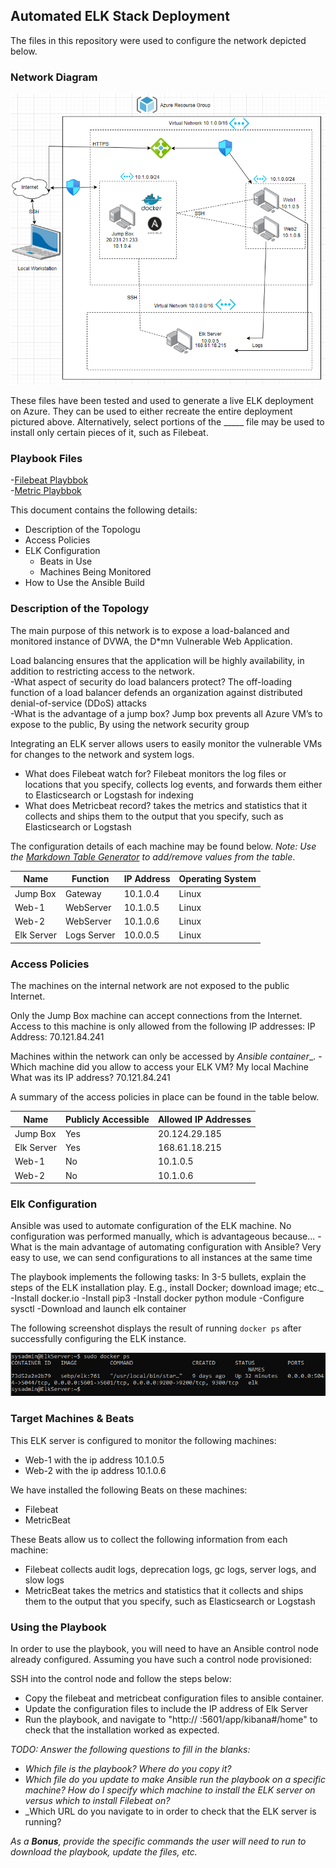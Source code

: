 ## Automated ELK Stack Deployment

The files in this repository were used to configure the network depicted below.

### Network Diagram
![Diagrams](./diagrams/Network-Diagram1.png)


These files have been tested and used to generate a live ELK deployment on Azure. They can be used to either recreate the entire deployment pictured above. Alternatively, select portions of the _____ file may be used to install only certain pieces of it, such as Filebeat.

### Playbook Files
-[Filebeat Playbbok](./ansible/filebeat-playbook.yml)<br>
-[Metric Playbbok](./ansible/metric-playbook.yml)<br>


This document contains the following details:
- Description of the Topologu
- Access Policies
- ELK Configuration
  - Beats in Use
  - Machines Being Monitored
- How to Use the Ansible Build


### Description of the Topology

The main purpose of this network is to expose a load-balanced and monitored instance of DVWA, the D*mn Vulnerable Web Application.

Load balancing ensures that the application will be highly availability, in addition to restricting access to the network. <br>
-What aspect of security do load balancers protect? The off-loading function of a load balancer defends an organization against distributed denial-of-service (DDoS) attacks  <br>
-What is the advantage of a jump box? Jump box prevents all Azure VM’s to expose to the public, By using the network security group  <br>

Integrating an ELK server allows users to easily monitor the vulnerable VMs for changes to the network and system logs.  <br>
- What does Filebeat watch for?  Filebeat monitors the log files or locations that you specify, collects log events, and forwards them either to Elasticsearch or Logstash for indexing <br>
- What does Metricbeat record? takes the metrics and statistics that it collects and ships them to the output that you specify, such as Elasticsearch or Logstash  <br>

The configuration details of each machine may be found below.
_Note: Use the [Markdown Table Generator](http://www.tablesgenerator.com/markdown_tables) to add/remove values from the table_.

| Name      | Function   | IP Address | Operating System |
|-----------|------------|------------|------------------|
| Jump Box  | Gateway    | 10.1.0.4   | Linux            |
| Web-1     | WebServer  | 10.1.0.5   | Linux            |
| Web-2     | WebServer  | 10.1.0.6   | Linux            |
| Elk Server| Logs Server| 10.0.0.5   | Linux            |

### Access Policies

The machines on the internal network are not exposed to the public Internet. 

Only the Jump Box machine can accept connections from the Internet. Access to this machine is only allowed from the following IP addresses:
IP Address: 70.121.84.241

Machines within the network can only be accessed by _Ansible container__.
-Which machine did you allow to access your ELK VM? My local Machine What was its IP address? 70.121.84.241

A summary of the access policies in place can be found in the table below.

| Name       | Publicly Accessible | Allowed IP Addresses |
|------------|---------------------|----------------------|
| Jump Box   | Yes                 | 20.124.29.185        |
| Elk Server | Yes                 | 168.61.18.215        |
| Web-1      | No                  | 10.1.0.5             |
| Web-2      | No                  | 10.1.0.6             |


### Elk Configuration

Ansible was used to automate configuration of the ELK machine. No configuration was performed manually, which is advantageous because...
-What is the main advantage of automating configuration with Ansible? Very easy to use, we can send configurations to all instances at the same time

The playbook implements the following tasks:
In 3-5 bullets, explain the steps of the ELK installation play. E.g., install Docker; download image; etc._
-Install docker.io
-Install pip3
-Install docker python module
-Configure sysctl
-Download and launch elk container


The following screenshot displays the result of running `docker ps` after successfully configuring the ELK instance.

![Docker output](./linux/docker_ps_output.PNG)

### Target Machines & Beats
This ELK server is configured to monitor the following machines:
- Web-1 with the ip address 10.1.0.5
- Web-2 with the ip address 10.1.0.6

We have installed the following Beats on these machines:
- Filebeat
- MetricBeat

These Beats allow us to collect the following information from each machine:
- Filebeat collects audit logs, deprecation logs, gc logs, server logs, and slow logs
- MetricBeat takes the metrics and statistics that it collects and ships them to the output that you specify, such as Elasticsearch or Logstash

### Using the Playbook
In order to use the playbook, you will need to have an Ansible control node already configured. Assuming you have such a control node provisioned: 

SSH into the control node and follow the steps below:
- Copy the filebeat and metricbeat configuration files to ansible container.
- Update the configuration files to include the IP address of Elk Server
- Run the playbook, and navigate to "http:// <ElkServer IP address>:5601/app/kibana#/home" to check that the installation worked as expected.

_TODO: Answer the following questions to fill in the blanks:_
- _Which file is the playbook? Where do you copy it?_
- _Which file do you update to make Ansible run the playbook on a specific machine? How do I specify which machine to install the ELK server on versus which to install Filebeat on?_
- _Which URL do you navigate to in order to check that the ELK server is running?

_As a **Bonus**, provide the specific commands the user will need to run to download the playbook, update the files, etc._
